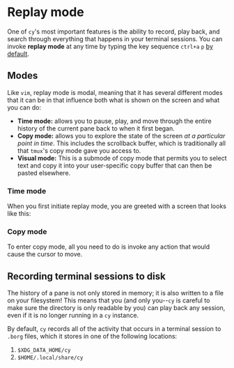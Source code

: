 # Replay mode

One of `cy`'s most important features is the ability to record, play back, and search through everything that happens in your terminal sessions. You can invoke **replay mode** at any time by typing the key sequence `ctrl+a` `p` [by default](./default-keys.md#general).

## Modes

Like `vim`, replay mode is modal, meaning that it has several different modes that it can be in that influence both what is shown on the screen and what you can do:

- **Time mode:** allows you to pause, play, and move through the entire history of the current pane back to when it first began.
- **Copy mode:** allows you to explore the state of the screen _at a particular point in time_. This includes the scrollback buffer, which is traditionally all that `tmux`'s copy mode gave you access to.
- **Visual mode:** This is a submode of copy mode that permits you to select text and copy it into your user-specific copy buffer that can then be pasted elsewhere.

### Time mode

When you first initiate replay mode, you are greeted with a screen that looks like this:

### Copy mode

To enter copy mode, all you need to do is invoke any action that would cause the cursor to move.

## Recording terminal sessions to disk

The history of a pane is not only stored in memory; it is also written to a file on your filesystem! This means that you (and only you--`cy` is careful to make sure the directory is only readable by you) can play back any session, even if it is no longer running in a `cy` instance.

By default, `cy` records all of the activity that occurs in a terminal session to `.borg` files, which it stores in one of the following locations:

1.  `$XDG_DATA_HOME/cy`
1.  `$HOME/.local/share/cy`
